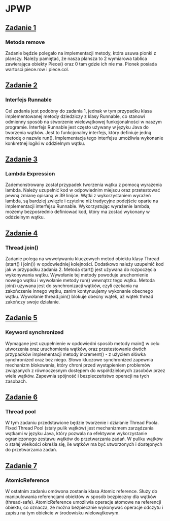 # JPWP



## [Zadanie 1](https://github.com/bartoszbereski/JPWP/blob/main/board.py)
### Metoda remove 
Zadanie będzie polegało na implementacji metody, która usuwa pionki z planszy. Należy pamiętać, że nasza plansza to 2 wymiarowa tablica zawierająca obiekty Piece() oraz 0 tam gdzie ich nie ma. Pionek posiada wartosci piece.row i piece.col.

## [Zadanie 2](https://github.com/iniarski/MultithreadingExercises/blob/main/src/Zad2.java)
### Interfejs Runnable
Cel zadania jest podobny do zadania 1, jednak w tym przypadku klasa implementowanej metody dziedziczy z klasy Runnable, co stanowi odmienny sposób na stworzenie wielowątkowej funkcjonalności w naszym programie.
Interfejs Runnable jest często używany w języku Java do tworzenia wątków. Jest to funkcjonalny interfejs, który definiuje jedną metodę o nazwie run(). Implementacja tego interfejsu umożliwia wykonanie konkretnej logiki w oddzielnym wątku.
## [Zadanie 3](https://github.com/iniarski/MultithreadingExercises/blob/main/src/Zad3.java)
### Lambda Expression
Zademonstrowany został przypadek tworzenia wątku z pomocą wyrażenia lambda. Należy uzupełnić kod w odpowiednim miejscu oraz przetestować pewną zmianę opisaną w 39 linijce.
Wątki z wykorzystaniem wyrażeń lambda, są bardziej zwięzłe i czytelne niż tradycyjne podejście oparte na implementacji interfejsu Runnable. Wykorzystując wyrażenie lambda, możemy bezpośrednio definiować kod, który ma zostać wykonany w oddzielnym wątku.
## [Zadanie 4](https://github.com/iniarski/MultithreadingExercises/blob/main/src/Zad4.java)
### Thread.join()
Zadanie polega na wywoływaniu kluczowych metod obiektu klasy Thread (start() i join()) w opdowiedniej kolejności. Dodatkowo należy uzupełnić kod jak w przypadku zadania 2.
Metoda start() jest używana do rozpoczęcia wykonywania wątku. Wywołanie tej metody powoduje uruchomienie nowego wątku i wywołanie metody run() wewnątrz tego wątku.
Metoda join() używana jest do synchronizacji wątków, czyli czekania na zakończenie innego wątku, zanim kontynuujemy wykonanie obecnego wątku.
Wywołanie thread.join() blokuje obecny wątek, aż wątek thread zakończy swoje działanie.
## [Zadanie 5](https://github.com/iniarski/MultithreadingExercises/blob/main/src/Zad5.java)
### Keyword synchronized
Wymagane jest uzupełnienie w opdowiedni sposób metody main() w celu utworzenia oraz uruchomienia wątków, oraz przetestowanie dwóch przypadków implementacji metody increment() - z użyciem słówka synchronized oraz bez niego.
Słowo kluczowe synchronized zapewnia mechanizm blokowania, który chroni przed wystąpieniem problemów związanych z równoczesnym dostępem do współdzielonych zasobów przez wiele wątków. Zapewnia spójność i bezpieczeństwo operacji na tych zasobach.
## [Zadanie 6](https://github.com/iniarski/MultithreadingExercises/blob/main/src/Zad6.java)
### Thread pool
W tym zadaniu przedstawione będzie tworzenie i działanie Thread Poola. 
Fixed Thread Pool (stały pulik wątków) jest mechanizmem zarządzania wątkami w języku Java, który pozwala na efektywne wykorzystanie ograniczonego zestawu wątków do przetwarzania zadań. W puliku wątków o stałej wielkości określa się, ile wątków ma być utworzonych i dostępnych do przetwarzania zadań.
## [Zadanie 7](https://github.com/iniarski/MultithreadingExercises/blob/main/src/Zad7.java)
### AtomicReference
W ostatnim zadaniu omówona zostania klasa Atomic reference. 
Służy do manipulowania referencjami obiektów w sposób bezpieczny dla wątków (thread-safe). 
AtomicReference umożliwia operacje atomowe na referencji obiektu, co oznacza, że można bezpiecznie wykonywać operacje odczytu i zapisu na tym obiekcie w środowisku wielowątkowym.
